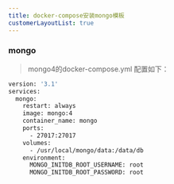 ```yaml
---
title: docker-compose安装mongo模板
customerLayoutList: true
---
```


### mongo

> mongo4的docker-compose.yml 配置如下：

```bash
version: '3.1'
services:
  mongo:
    restart: always
    image: mongo:4
    container_name: mongo
    ports:
      - 27017:27017
    volumes:
      - /usr/local/mongo/data:/data/db
    environment:
      MONGO_INITDB_ROOT_USERNAME: root
      MONGO_INITDB_ROOT_PASSWORD: root
```



